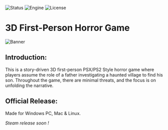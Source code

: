 ![Status](https://badgen.net/badge/Status/Ongoing/orange?icon=github)
![Engine](https://badgen.net/badge/Engine/Unity/blue)
![License](https://badgen.net/badge/license/MIT/green)

# **3D First-Person Horror Game**
![Banner](https://github.com/Parven05/Project-Lighthouse/assets/101796812/874b1b31-5231-4be8-94d4-5206d62d3f26)

## **Introduction:**
This is a story-driven 3D first-person PSX/PS2 Style horror game where players assume the role of a father investigating a haunted village to find his son. Throughout the game, there are minimal threats, and the focus is on unfolding the narrative.

## **Official Release:**
Made for Windows PC, Mac & Linux.

_Steam release soon !_

